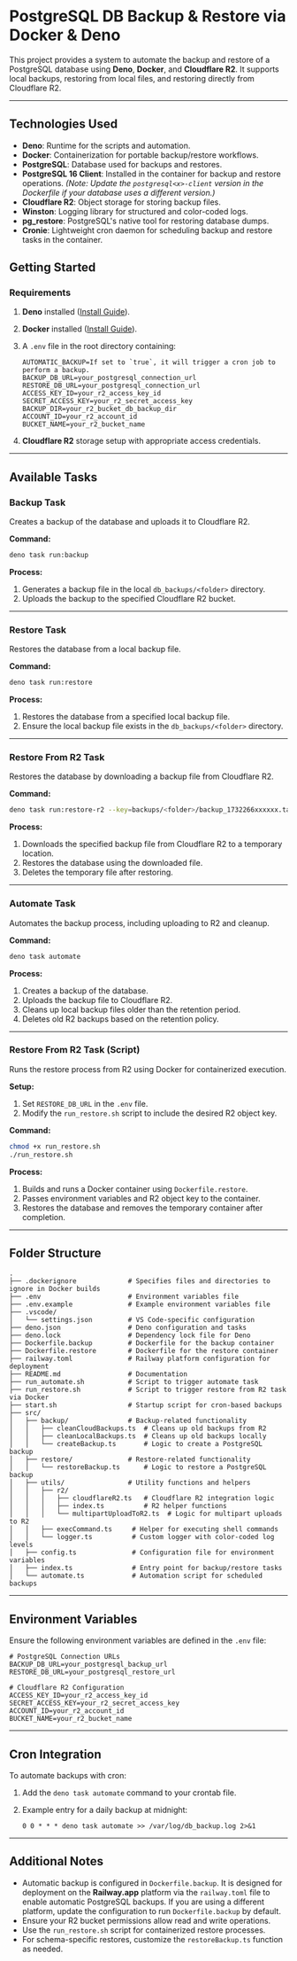 # PostgreSQL DB Backup & Restore via Docker & Deno

This project provides a system to automate the backup and restore of a PostgreSQL database using **Deno**, **Docker**, and **Cloudflare R2**. It supports local backups, restoring from local files, and restoring directly from Cloudflare R2.

---

## **Technologies Used**

- **Deno**: Runtime for the scripts and automation.
- **Docker**: Containerization for portable backup/restore workflows.
- **PostgreSQL**: Database used for backups and restores.
- **PostgreSQL 16 Client**: Installed in the container for backup and restore operations. *(Note: Update the `postgresql<x>-client` version in the Dockerfile if your database uses a different version.)*
- **Cloudflare R2**: Object storage for storing backup files.
- **Winston**: Logging library for structured and color-coded logs.
- **pg_restore**: PostgreSQL's native tool for restoring database dumps.
- **Cronie**: Lightweight cron daemon for scheduling backup and restore tasks in the container.

## **Getting Started**

### **Requirements**

1. **Deno** installed ([Install Guide](https://deno.land/manual/getting_started/installation)).
2. **Docker** installed ([Install Guide](https://docs.docker.com/get-docker/)).
3. A `.env` file in the root directory containing:

   ```env
   AUTOMATIC_BACKUP=If set to `true`, it will trigger a cron job to perform a backup.
   BACKUP_DB_URL=your_postgresql_connection_url
   RESTORE_DB_URL=your_postgresql_connection_url
   ACCESS_KEY_ID=your_r2_access_key_id
   SECRET_ACCESS_KEY=your_r2_secret_access_key
   BACKUP_DIR=your_r2_bucket_db_backup_dir
   ACCOUNT_ID=your_r2_account_id
   BUCKET_NAME=your_r2_bucket_name
   ```

4. **Cloudflare R2** storage setup with appropriate access credentials.

---

## **Available Tasks**

### **Backup Task**

Creates a backup of the database and uploads it to Cloudflare R2.

**Command:**

```sh
deno task run:backup
```

**Process:**

1. Generates a backup file in the local `db_backups/<folder>` directory.
2. Uploads the backup to the specified Cloudflare R2 bucket.

---

### **Restore Task**

Restores the database from a local backup file.

**Command:**

```sh
deno task run:restore
```

**Process:**

1. Restores the database from a specified local backup file.
2. Ensure the local backup file exists in the `db_backups/<folder>` directory.

---

### **Restore From R2 Task**

Restores the database by downloading a backup file from Cloudflare R2.

**Command:**

```sh
deno task run:restore-r2 --key=backups/<folder>/backup_1732266xxxxxx.tar
```

**Process:**

1. Downloads the specified backup file from Cloudflare R2 to a temporary location.
2. Restores the database using the downloaded file.
3. Deletes the temporary file after restoring.

---

### **Automate Task**

Automates the backup process, including uploading to R2 and cleanup.

**Command:**

```sh
deno task automate
```

**Process:**

1. Creates a backup of the database.
2. Uploads the backup file to Cloudflare R2.
3. Cleans up local backup files older than the retention period.
4. Deletes old R2 backups based on the retention policy.

---

### **Restore From R2 Task (Script)**

Runs the restore process from R2 using Docker for containerized execution.

**Setup:**

1. Set `RESTORE_DB_URL` in the `.env` file.
2. Modify the `run_restore.sh` script to include the desired R2 object key.

**Command:**

```sh
chmod +x run_restore.sh
./run_restore.sh
```

**Process:**

1. Builds and runs a Docker container using `Dockerfile.restore`.
2. Passes environment variables and R2 object key to the container.
3. Restores the database and removes the temporary container after completion.

---

## **Folder Structure**

```plaintext
.
├── .dockerignore             # Specifies files and directories to ignore in Docker builds
├── .env                      # Environment variables file
├── .env.example              # Example environment variables file
├── .vscode/
│   └── settings.json         # VS Code-specific configuration
├── deno.json                 # Deno configuration and tasks
├── deno.lock                 # Dependency lock file for Deno
├── Dockerfile.backup         # Dockerfile for the backup container
├── Dockerfile.restore        # Dockerfile for the restore container
├── railway.toml              # Railway platform configuration for deployment
├── README.md                 # Documentation
├── run_automate.sh           # Script to trigger automate task
├── run_restore.sh            # Script to trigger restore from R2 task via Docker
├── start.sh                  # Startup script for cron-based backups
├── src/
│   ├── backup/               # Backup-related functionality
│   │   ├── cleanCloudBackups.ts  # Cleans up old backups from R2
│   │   ├── cleanLocalBackups.ts  # Cleans up old backups locally
│   │   └── createBackup.ts       # Logic to create a PostgreSQL backup
│   ├── restore/              # Restore-related functionality
│   │   └── restoreBackup.ts      # Logic to restore a PostgreSQL backup
│   ├── utils/                # Utility functions and helpers
│   │   ├── r2/
│   │   │   ├── cloudflareR2.ts   # Cloudflare R2 integration logic
│   │   │   ├── index.ts          # R2 helper functions
│   │   │   └── multipartUploadToR2.ts  # Logic for multipart uploads to R2
│   │   ├── execCommand.ts     # Helper for executing shell commands
│   │   └── logger.ts          # Custom logger with color-coded log levels
│   ├── config.ts              # Configuration file for environment variables
│   ├── index.ts               # Entry point for backup/restore tasks
│   └── automate.ts            # Automation script for scheduled backups
```

---

## **Environment Variables**

Ensure the following environment variables are defined in the `.env` file:

```env
# PostgreSQL Connection URLs
BACKUP_DB_URL=your_postgresql_backup_url
RESTORE_DB_URL=your_postgresql_restore_url

# Cloudflare R2 Configuration
ACCESS_KEY_ID=your_r2_access_key_id
SECRET_ACCESS_KEY=your_r2_secret_access_key
ACCOUNT_ID=your_r2_account_id
BUCKET_NAME=your_r2_bucket_name
```

---

## **Cron Integration**

To automate backups with cron:

1. Add the `deno task automate` command to your crontab file.
2. Example entry for a daily backup at midnight:

   ```cron
   0 0 * * * deno task automate >> /var/log/db_backup.log 2>&1
   ```

---

## **Additional Notes**

- Automatic backup is configured in `Dockerfile.backup`. It is designed for deployment on the **Railway.app** platform via the `railway.toml` file to enable automatic PostgreSQL backups. If you are using a different platform, update the configuration to run `Dockerfile.backup` by default.
- Ensure your R2 bucket permissions allow read and write operations.
- Use the `run_restore.sh` script for containerized restore processes.
- For schema-specific restores, customize the `restoreBackup.ts` function as needed.
